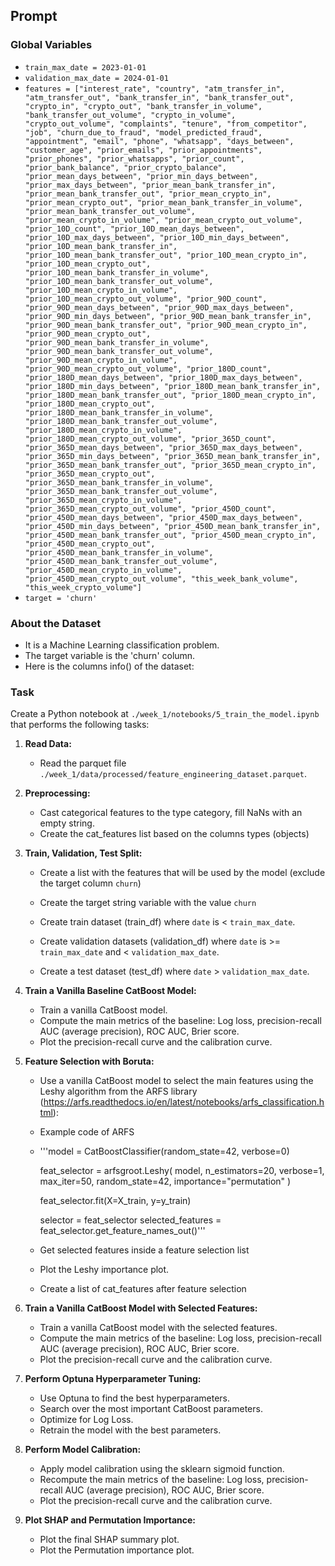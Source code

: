 ## Prompt

### Global Variables
- `train_max_date = 2023-01-01`
- `validation_max_date = 2024-01-01`
- `features = ["interest_rate", "country", "atm_transfer_in", "atm_transfer_out", "bank_transfer_in", "bank_transfer_out", "crypto_in", "crypto_out", "bank_transfer_in_volume", "bank_transfer_out_volume", "crypto_in_volume", "crypto_out_volume", "complaints", "tenure", "from_competitor", "job", "churn_due_to_fraud", "model_predicted_fraud", "appointment", "email", "phone", "whatsapp", "days_between", "customer_age", "prior_emails", "prior_appointments", "prior_phones", "prior_whatsapps", "prior_count", "prior_bank_balance", "prior_crypto_balance", "prior_mean_days_between", "prior_min_days_between", "prior_max_days_between", "prior_mean_bank_transfer_in", "prior_mean_bank_transfer_out", "prior_mean_crypto_in", "prior_mean_crypto_out", "prior_mean_bank_transfer_in_volume", "prior_mean_bank_transfer_out_volume", "prior_mean_crypto_in_volume", "prior_mean_crypto_out_volume", "prior_10D_count", "prior_10D_mean_days_between", "prior_10D_max_days_between", "prior_10D_min_days_between", "prior_10D_mean_bank_transfer_in", "prior_10D_mean_bank_transfer_out", "prior_10D_mean_crypto_in", "prior_10D_mean_crypto_out", "prior_10D_mean_bank_transfer_in_volume", "prior_10D_mean_bank_transfer_out_volume", "prior_10D_mean_crypto_in_volume", "prior_10D_mean_crypto_out_volume", "prior_90D_count", "prior_90D_mean_days_between", "prior_90D_max_days_between", "prior_90D_min_days_between", "prior_90D_mean_bank_transfer_in", "prior_90D_mean_bank_transfer_out", "prior_90D_mean_crypto_in", "prior_90D_mean_crypto_out", "prior_90D_mean_bank_transfer_in_volume", "prior_90D_mean_bank_transfer_out_volume", "prior_90D_mean_crypto_in_volume", "prior_90D_mean_crypto_out_volume", "prior_180D_count", "prior_180D_mean_days_between", "prior_180D_max_days_between", "prior_180D_min_days_between", "prior_180D_mean_bank_transfer_in", "prior_180D_mean_bank_transfer_out", "prior_180D_mean_crypto_in", "prior_180D_mean_crypto_out", "prior_180D_mean_bank_transfer_in_volume", "prior_180D_mean_bank_transfer_out_volume", "prior_180D_mean_crypto_in_volume", "prior_180D_mean_crypto_out_volume", "prior_365D_count", "prior_365D_mean_days_between", "prior_365D_max_days_between", "prior_365D_min_days_between", "prior_365D_mean_bank_transfer_in", "prior_365D_mean_bank_transfer_out", "prior_365D_mean_crypto_in", "prior_365D_mean_crypto_out", "prior_365D_mean_bank_transfer_in_volume", "prior_365D_mean_bank_transfer_out_volume", "prior_365D_mean_crypto_in_volume", "prior_365D_mean_crypto_out_volume", "prior_450D_count", "prior_450D_mean_days_between", "prior_450D_max_days_between", "prior_450D_min_days_between", "prior_450D_mean_bank_transfer_in", "prior_450D_mean_bank_transfer_out", "prior_450D_mean_crypto_in", "prior_450D_mean_crypto_out", "prior_450D_mean_bank_transfer_in_volume", "prior_450D_mean_bank_transfer_out_volume", "prior_450D_mean_crypto_in_volume", "prior_450D_mean_crypto_out_volume", "this_week_bank_volume", "this_week_crypto_volume"]`
- `target = 'churn'`

### About the Dataset
* It is a Machine Learning classification problem.
* The target variable is the 'churn' column.
* Here is the columns info() of the dataset:

### Task
Create a Python notebook at `./week_1/notebooks/5_train_the_model.ipynb` that performs the following tasks:

1. **Read Data:**
    - Read the parquet file `./week_1/data/processed/feature_engineering_dataset.parquet`.

2. **Preprocessing:**
    - Cast categorical features to the type category, fill NaNs with an empty string.
    - Create the cat_features list based on the columns types (objects)

3. **Train, Validation, Test Split:** 
    - Create a list with the features that will be used by the model (exclude the target column `churn`)
    - Create the target string variable with the value `churn`
    
    - Create train dataset (train_df) where `date` is < `train_max_date`.
    - Create validation datasets (validation_df) where `date` is >= `train_max_date` and < `validation_max_date`.
    - Create a test dataset (test_df) where `date` > `validation_max_date`.

4. **Train a Vanilla Baseline CatBoost Model:**
    - Train a vanilla CatBoost model.
    - Compute the main metrics of the baseline: Log loss, precision-recall AUC (average precision), ROC AUC, Brier score.
    - Plot the precision-recall curve and the calibration curve.

5. **Feature Selection with Boruta:**
    - Use a vanilla CatBoost model to select the main features using the Leshy algorithm from the ARFS library (https://arfs.readthedocs.io/en/latest/notebooks/arfs_classification.html):
    - Example code of ARFS
     -  '''model = CatBoostClassifier(random_state=42, verbose=0)

        feat_selector = arfsgroot.Leshy(
            model, n_estimators=20, verbose=1, max_iter=50, random_state=42, importance="permutation"
        )          

        feat_selector.fit(X=X_train, y=y_train)

        selector = feat_selector
        selected_features = feat_selector.get_feature_names_out()'''
    - Get selected features inside a feature selection list
    - Plot the Leshy importance plot.
    - Create a list of cat_features after feature selection

6. **Train a Vanilla CatBoost Model with Selected Features:**
    - Train a vanilla CatBoost model with the selected features.
    - Compute the main metrics of the baseline: Log loss, precision-recall AUC (average precision), ROC AUC, Brier score.
    - Plot the precision-recall curve and the calibration curve.

7. **Perform Optuna Hyperparameter Tuning:**
    - Use Optuna to find the best hyperparameters.
    - Search over the most important CatBoost parameters.
    - Optimize for Log Loss.
    - Retrain the model with the best parameters.

8. **Perform Model Calibration:**
    - Apply model calibration using the sklearn sigmoid function.
    - Recompute the main metrics of the baseline: Log loss, precision-recall AUC (average precision), ROC AUC, Brier score.
    - Plot the precision-recall curve and the calibration curve.

9.  **Plot SHAP and Permutation Importance:**
    - Plot the final SHAP summary plot.
    - Plot the Permutation importance plot.
